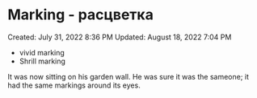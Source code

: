 # Marking - расцветка

Created: July 31, 2022 8:36 PM
Updated: August 18, 2022 7:04 PM

- vivid marking
- Shrill marking

It was now sitting on his garden wall. He was sure it was the sameone; it had the same markings around its eyes.